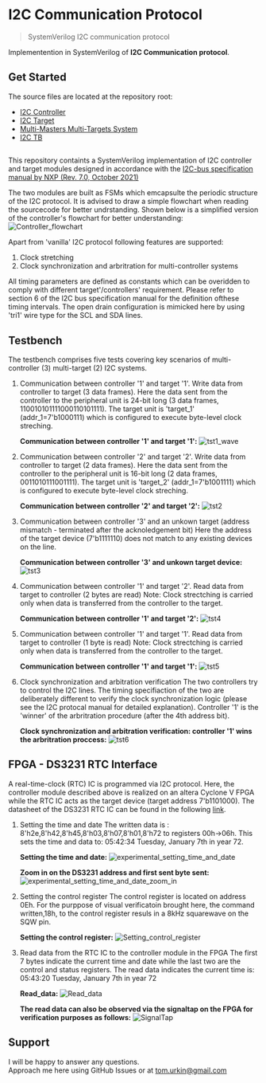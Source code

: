 # I2C Communication Protocol

> SystemVerilog I2C communication protocol  

Implementention in SystemVerilog of __I2C Communication protocol__.  

## Get Started

The source files  are located at the repository root:

- [I2C Controller](./master_I2C.sv)
- [I2C Target](./target_I2C.sv)
- [Multi-Masters Multi-Targets System](./I2C.sv)
- [I2C TB](./I2C_TB.sv)

##
This repository containts a SystemVerilog implementation of I2C controller and target modules designed in accordance with the [I2C-bus specification manual by NXP (Rev. 7.0, October 2021)](https://www.pololu.com/file/0J435/UM10204.pdf)

The two modules are built as FSMs which emcapsulte the periodic structure of the I2C protocol. It is advised to draw a simple flowchart when reading the sourcecode for better undrstanding. Shown below is a simplified version of the controller's flowchart for better understanding:
![Controller_flowchart](./docs/flowchart.jpg) 

Apart from 'vanilla' I2C protocol following features are supported:
1.  Clock stretching
2.	Clock synchronization and arbritration for multi-controller systems

All timing parameters are defined as constants which can be overidden to comply with different target'/controllers' requirement. Please refer to section 6 of the I2C bus specification manual for the definition ofthese timing intervals. 
The open drain configuration is mimicked here by using 'tri1' wire type for the SCL and SDA lines.
## Testbench

The testbench comprises five tests covering key scenarios of multi-controller (3) multi-target (2) I2C systems.

1.	Communication between controller '1' and target '1'. Write data from controller to target (3 data frames).
	Here the data sent from the controller to the peripheral unit is 24-bit long (3 data frames, 110010101111000110101111). 
	The target unit is 'target_1' (addr_1=7'b1000111) which is configured to execute byte-level clock streching.
	
	**Communication between controller '1' and target '1':**
		![tst1_wave](./docs/tst1_wave.jpg)  
		
2.	Communication between controller '2' and target '2'. Write data from controller to target (2 data frames).
	Here the data sent from the controller to the peripheral unit is 16-bit long (2 data frames, 0011010111001111). 
	The target unit is 'target_2' (addr_1=7'b1001111) which is configured to execute byte-level clock streching.
	
	**Communication between controller '2' and target '2':**
		![tst2](./docs/tst2_wave.jpg)  

3.	Communication between controller '3' and an unkown target (address mismatch - terminated after the acknoledgement bit)
	Here the address of the target device (7'b1111110) does not match to any existing devices on the line. 
	
	**Communication between controller '3' and unkown target device:**
		![tst3](./docs/tst3_wave.jpg)  

4.	Communication between controller '1' and target '2'. Read data from target to controller (2 bytes are read)
	Note: Clock strectching is carried only when data is transferred from the controller to the target.
	
	**Communication between controller '1' and target '2':**
		![tst4](./docs/tst4_wave.jpg)  
		
5.	Communication between controller '1' and target '1'. Read data from target to controller (1 byte is read)
	Note: Clock strectching is carried only when data is transferred from the controller to the target.
	
	**Communication between controller '1' and target '1':**
		![tst5](./docs/tst5_wave.jpg)  

6.	Clock synchronization and arbitration verification
	The two controllers try to control the I2C lines. The timing specifiaction of the two are deliberately different to verify the clock synchronization logic (please see the I2C protocal manual for detailed explanation). Controller '1' is the 'winner' of the arbritration procedure (after the 4th address bit).
	
	**Clock synchronization and arbitration verification: controller '1' wins the arbritration proccess:**
		![tst6](./docs/tst6_wave.jpg)  

## FPGA - DS3231 RTC Interface
A real-time-clock (RTC) IC is programmed via I2C protocol. Here, the controller module described above is realized on an altera Cyclone V FPGA while the RTC IC acts as the target device (target address 7'b1101000). 
The datasheet of the DS3231 RTC IC can be found in the following [link](https://www.pololu.com/file/0J435/UM10204.pdf).

1.	Setting the time and date
	The written data is : 8'h2e,8'h42,8'h45,8'h03,8'h07,8'h01,8'h72 to registers 00h->06h. This sets the time and data to: 05:42:34 Tuesday, January 7th in year 72.
	
	**Setting the time and date:**
		![experimental_setting_time_and_date](./docs/experimental_setting_time_and_date.jpg)  

	**Zoom in on the DS3231 address and first sent byte sent:**
		![experimental_setting_time_and_date_zoom_in](./docs/experimental_setting_time_and_date_zoom_in.jpg)  

2.	Setting the control register
	The control register is located on address 0Eh. For the purppose of visual verificatoin brought here, the command written,18h, to the control register resuls in a 8kHz squarewave on the SQW pin.
	
	**Setting the control register:**
		![Setting_control_register](./docs/Setting_control_register.jpg)  

3.	Read data from the RTC IC to the controller module in the FPGA
	The first 7 bytes indicate the current time and date while the last two are the control and status registers.
	The read data indicates the current time is: 05:43:20 Tuesday, January 7th in year 72
	
	**Read_data:**
		![Read_data](./docs/Read_data.jpg) 		
		
	**The read data can also be observed via the signaltap on the FPGA for verification purposes as follows:**
		![SignalTap](./docs/SignalTap.jpg)		
		
## Support

I will be happy to answer any questions.  
Approach me here using GitHub Issues or at tom.urkin@gmail.com